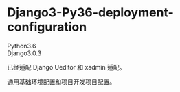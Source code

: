 # Django3-Py36-deployment-configuration

Python3.6  
Django3.0.3

已经适配 Django Ueditor 和 xadmin 适配。

通用基础环境配置和项目开发项目配置。
